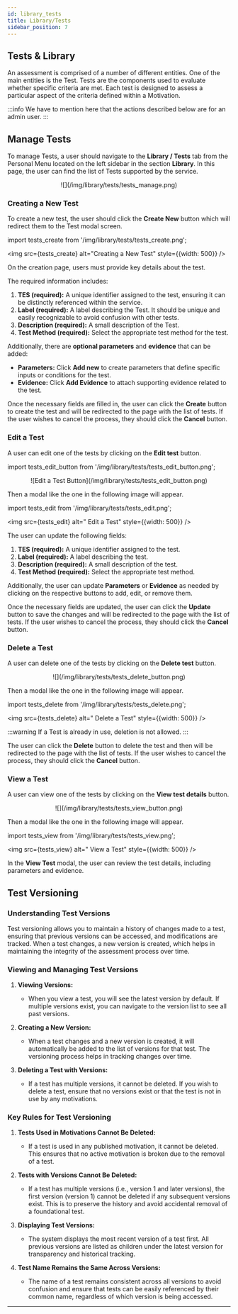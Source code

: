 ```yaml
---
id: library_tests
title: Library/Tests
sidebar_position: 7
---
```


## Tests & Library

An assessment is comprised of a number of different entities. One of the main entities is the Test. Tests are the components used to evaluate whether specific criteria are met. Each test is designed to assess a particular aspect of the criteria defined within a Motivation.

:::info
We have to mention here that the actions described below are for an admin user.
:::

## Manage Tests

To manage Tests, a user should navigate to the **Library / Tests** tab from the Personal Menu located on the left sidebar in the section **Library**. In this page, the user can find the list of Tests supported by the service.

<p align="center">
  ![](/img/library/tests/tests_manage.png)
</p>

### Creating a New Test

To create a new test, the user should click the **Create New** button which will redirect them to the Test modal screen.

import tests_create from '/img/library/tests/tests_create.png';

<p align="center">

<img src={tests_create} alt="Creating a New Test" style={{width: 500}} />
</p>

On the creation page, users must provide key details about the test.

The required information includes:

1. **TES (required):** A unique identifier assigned to the test, ensuring it can be distinctly referenced within the service.
2. **Label (required):** A label describing the Test. It should be unique and easily recognizable to avoid confusion with other tests.
3. **Description (required):** A small description of the Test.
4. **Test Method (required):** Select the appropriate test method for the test.

Additionally, there are **optional parameters** and **evidence** that can be added:

- **Parameters:** Click **Add new** to create parameters that define specific inputs or conditions for the test.
- **Evidence:** Click **Add Evidence** to attach supporting evidence related to the test.

Once the necessary fields are filled in, the user can click the **Create** button to create the test and will be redirected to the page with the list of tests. If the user wishes to cancel the process, they should click the **Cancel** button.

### Edit a Test

A user can edit one of the tests by clicking on the **Edit test** button. 

import tests_edit_button from '/img/library/tests/tests_edit_button.png';

<p align="center">
  ![Edit a Test Button](/img/library/tests/tests_edit_button.png)
</p>

Then a modal like the one in the following image will appear.

import tests_edit from '/img/library/tests/tests_edit.png';

<p align="center">

<img src={tests_edit} alt=" Edit a Test" style={{width: 500}} />
</p>

The user can update the following fields:

1. **TES (required):** A unique identifier assigned to the test.
2. **Label (required):** A label describing the test.
3. **Description (required):** A small description of the test.
4. **Test Method (required):** Select the appropriate test method.

Additionally, the user can update **Parameters** or **Evidence** as needed by clicking on the respective buttons to add, edit, or remove them.

Once the necessary fields are updated, the user can click the **Update** button to save the changes and will be redirected to the page with the list of tests. If the user wishes to cancel the process, they should click the **Cancel** button.

### Delete a Test

A user can delete one of the tests by clicking on the **Delete test** button.

<p align="center">
  ![](/img/library/tests/tests_delete_button.png)
</p>

Then a modal like the one in the following image will appear.

import tests_delete from '/img/library/tests/tests_delete.png';

<p align="center">

<img src={tests_delete} alt=" Delete a Test" style={{width: 500}} />
</p>

:::warning
If a Test is already in use, deletion is not allowed.
:::

The user can click the **Delete** button to delete the test and then will be redirected to the page with the list of tests. If the user wishes to cancel the process, they should click the **Cancel** button.

### View a Test

A user can view one of the tests by clicking on the **View test details** button.

<p align="center">
  ![](/img/library/tests/tests_view_button.png)
</p>

Then a modal like the one in the following image will appear.

import tests_view from '/img/library/tests/tests_view.png';

<p align="center">

<img src={tests_view} alt=" View a Test" style={{width: 500}} />
</p>

In the **View Test** modal, the user can review the test details, including parameters and evidence.

## Test Versioning

### Understanding Test Versions

Test versioning allows you to maintain a history of changes made to a test, ensuring that previous versions can be accessed, and modifications are tracked. When a test changes, a new version is created, which helps in maintaining the integrity of the assessment process over time.

### Viewing and Managing Test Versions

1. **Viewing Versions:**
    - When you view a test, you will see the latest version by default. If multiple versions exist, you can navigate to the version list to see all past versions.

2. **Creating a New Version:**
    - When a test changes and a new version is created, it will automatically be added to the list of versions for that test. The versioning process helps in tracking changes over time.

3. **Deleting a Test with Versions:**
    - If a test has multiple versions, it cannot be deleted. If you wish to delete a test, ensure that no versions exist or that the test is not in use by any motivations.

### Key Rules for Test Versioning

1. **Tests Used in Motivations Cannot Be Deleted:**
    - If a test is used in any published motivation, it cannot be deleted. This ensures that no active motivation is broken due to the removal of a test.

2. **Tests with Versions Cannot Be Deleted:**
    - If a test has multiple versions (i.e., version 1 and later versions), the first version (version 1) cannot be deleted if any subsequent versions exist. This is to preserve the history and avoid accidental removal of a foundational test.

3. **Displaying Test Versions:**
    - The system displays the most recent version of a test first. All previous versions are listed as children under the latest version for transparency and historical tracking.

4. **Test Name Remains the Same Across Versions:**
    - The name of a test remains consistent across all versions to avoid confusion and ensure that tests can be easily referenced by their common name, regardless of which version is being accessed.

---
